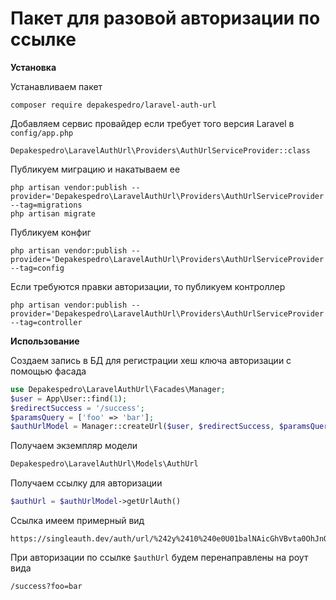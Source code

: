 # Пакет для разовой авторизации по ссылке

**Установка**

Устанавливаем пакет
```text
composer require depakespedro/laravel-auth-url
```

Добавляем сервис провайдер если требует того версия Laravel в ```config/app.php```
```
Depakespedro\LaravelAuthUrl\Providers\AuthUrlServiceProvider::class
```
Публикуем миграцию и накатываем ее
```text
php artisan vendor:publish --provider='Depakespedro\LaravelAuthUrl\Providers\AuthUrlServiceProvider' --tag=migrations
php artisan migrate
```

Публикуем конфиг
```text
php artisan vendor:publish --provider='Depakespedro\LaravelAuthUrl\Providers\AuthUrlServiceProvider' --tag=config
```

Если требуются правки авторизации, то публикуем контроллер
```text
php artisan vendor:publish --provider='Depakespedro\LaravelAuthUrl\Providers\AuthUrlServiceProvider' --tag=controller
```

**Использование**

Создаем запись в БД для регистрации хеш ключа авторизации c помощью фасада

```php
use Depakespedro\LaravelAuthUrl\Facades\Manager;
$user = App\User::find(1);
$redirectSuccess = '/success';
$paramsQuery = ['foo' => 'bar'];
$authUrlModel = Manager::createUrl($user, $redirectSuccess, $paramsQuery);
```
Получаем экземпляр модели 
```php
Depakespedro\LaravelAuthUrl\Models\AuthUrl
```

Получаем ссылку для авторизации
```php
$authUrl = $authUrlModel->getUrlAuth()
```

Ссылка имеем примерный вид
```text
https://singleauth.dev/auth/url/%242y%2410%240e0U01balNAicGhVBvta0OhJnQDtFr6uEaoz.lVLx2RdmQjeSlE1a
```

При авторизации по ссылке ```$authUrl```  будем перенаправлены на роут вида 
```
/success?foo=bar
```